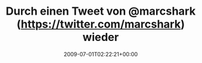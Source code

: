 ---
retweeted: false
source: <a href="http://twitter.com" rel="nofollow">Twitter Web Client</a>
entities:
  hashtags: []
  symbols: []
  user_mentions:
  - name: Marc Böttler
    screen_name: marcshark
    indices:
    - '22'
    - '32'
    id_str: '15440623'
    id: '15440623'
  urls: []
display_text_range:
- '0'
- '58'
favorite_count: '0'
id_str: '2413861657'
truncated: false
retweet_count: '0'
id: '2413861657'
created_at: Wed Jul 01 02:22:21 +0000 2009
favorited: false
full_text: Durch einen Tweet von [@marcshark](https://twitter.com/marcshark) wieder
  wachgelacht. Mist.
lang: de
tags:
- pesos/twitter
date: '2009-07-01T02:22:21+00:00'
src: https://twitter.com/bascht/status/2413861657
original_url: https://twitter.com/bascht/status/2413861657
type: twitter_tweet
text: Durch einen Tweet von [@marcshark](https://twitter.com/marcshark) wieder wachgelacht.
  Mist.
title: Durch einen Tweet von @marcshark (https://twitter.com/marcshark) wieder

---